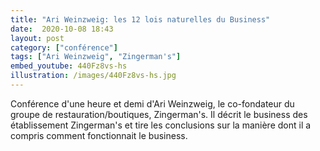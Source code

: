 ```yaml
---
title: "Ari Weinzweig: les 12 lois naturelles du Business"
date:  2020-10-08 18:43
layout: post
category: ["conférence"]
tags: ["Ari Weinzweig", "Zingerman's"]
embed_youtube: 440Fz8vs-hs
illustration: /images/440Fz8vs-hs.jpg
---
```


Conférence d'une heure et demi d'Ari Weinzweig, le co-fondateur du groupe de restauration/boutiques, Zingerman's. Il décrit le business des établissement Zingerman's et tire les conclusions sur la manière dont il a compris comment fonctionnait le business.
